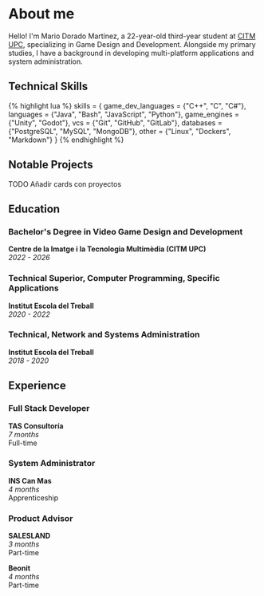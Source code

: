 # About me

Hello! I'm Mario Dorado Martínez, a 22-year-old third-year student at <a href="https://www.citm.upc.edu/esp/estudis/graus-videojocs/">CITM UPC</a>, specializing in Game Design and Development. Alongside my primary studies, I have a background in developing multi-platform applications and system administration.

## Technical Skills

{% highlight lua %}
skills = {
    game_dev_languages = {"C++", "C", "C#"},
    languages = {"Java", "Bash", "JavaScript", "Python"},
    game_engines = {"Unity", "Godot"},
    vcs = {"Git", "GitHub", "GitLab"},
    databases = {"PostgreSQL", "MySQL", "MongoDB"},
    other = {"Linux", "Dockers", "Markdown"}
}
{% endhighlight %}

## Notable Projects

TODO Añadir cards con proyectos

## Education

<h3>Bachelor's Degree in Video Game Design and Development</h3>
<p><b>Centre de la Imatge i la Tecnologia Multimèdia (CITM UPC)</b><br>
  <i>2022 - 2026</i></p>

<h3>Technical Superior, Computer Programming, Specific Applications</h3>
<p><b>Institut Escola del Treball</b><br>
  <i>2020 - 2022</i></p>

<h3>Technical, Network and Systems Administration</h3>
<p><b>Institut Escola del Treball</b><br>
<i>2018 - 2020</i></p>

## Experience

<h3>Full Stack Developer</h3>
<p><b>TAS Consultoría</b><br>
  <i>7 months</i><br>
  Full-time</p>

<h3>System Administrator</h3>
<p><b>INS Can Mas</b><br>
  <i>4 months</i><br>
  Apprenticeship</p>  

<h3>Product Advisor</h3>
<p><b>SALESLAND</b><br>
  <i>3 months</i><br>
  Part-time</p>

<p><b>Beonit</b><br>
  <i>4 months</i><br>
  Part-time</p>